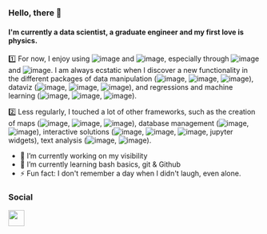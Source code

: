 ### Hello, there 👋

#### I'm currently a data scientist, a graduate engineer and my first love is physics.  
1️⃣ For now, I enjoy using ![image](https://img.shields.io/badge/-R-276DC3?logo=R&logoColor=white) and ![image](https://img.shields.io/badge/-Python-%233776AB?logo=python&logoColor=white), especially through ![image](https://img.shields.io/badge/-R-276DC3?logo=R&logoColor=white) and ![image](https://img.shields.io/badge/-Jupyter_Notebook-F37626?logo=jupyter&logoColor=white). I am always ecstatic when I discover a new functionality in the different packages of data manipulation (![image](https://img.shields.io/badge/pandas-python-%233776AB?logo=pandas&logoColor=white&labelColor=150458), ![image](https://img.shields.io/badge/tidyr-R-276DC3), ![image](https://img.shields.io/badge/data.table-R-276DC3)), dataviz (![image](https://img.shields.io/badge/matplotlib-python-%233776AB), ![image](https://img.shields.io/badge/seaborn-python-%233776AB), ![image](https://img.shields.io/badge/ggplot2-R-276DC3)), and regressions and machine learning (![image](https://img.shields.io/badge/scikit--learn-python-%233776AB?logo=scikit-learn&logoColor=white&labelColor=F7931E), ![image](https://img.shields.io/badge/caret-R-276DC3), ![image](https://img.shields.io/badge/randomforest-R-276DC3)).

2️⃣ Less regularly, I touched a lot of other frameworks, such as the creation of maps (![image](https://img.shields.io/badge/leaflet-R-276DC3?logo=leaflet&logoColor=white&labelColor=199900), ![image](https://img.shields.io/badge/folium-python-%233776AB?logo=folium&logoColor=white&labelColor=77B829), ![image](https://img.shields.io/badge/basemap-python-%233776AB)), database management (![image](https://img.shields.io/badge/MySQL-R-276DC3?logo=mysql&logoColor=white&labelColor=4479A1), ![image](https://img.shields.io/badge/IBM--Db2-python-%233776AB)), interactive solutions (![image](https://img.shields.io/badge/plotly-R-276DC3), ![image](https://img.shields.io/badge/shiny-R-276DC3), ![image](https://img.shields.io/badge/googlevis-R-276DC3), jupyter widgets), text analysis (![image](https://img.shields.io/badge/quanteda-R-276DC3), ![image](https://img.shields.io/badge/nltk-python-%233776AB)).

- 🔭 I’m currently working on my visibility
- 🌱 I’m currently learning bash basics, git & Github
- ⚡ Fun fact: I don't remember a day when I didn't laugh, even alone.

### Social

[<img height="32" width="32" src="https://unpkg.com/simple-icons@v4/icons/twitter.svg" />](https://twitter.com/vanAkim_ee)
